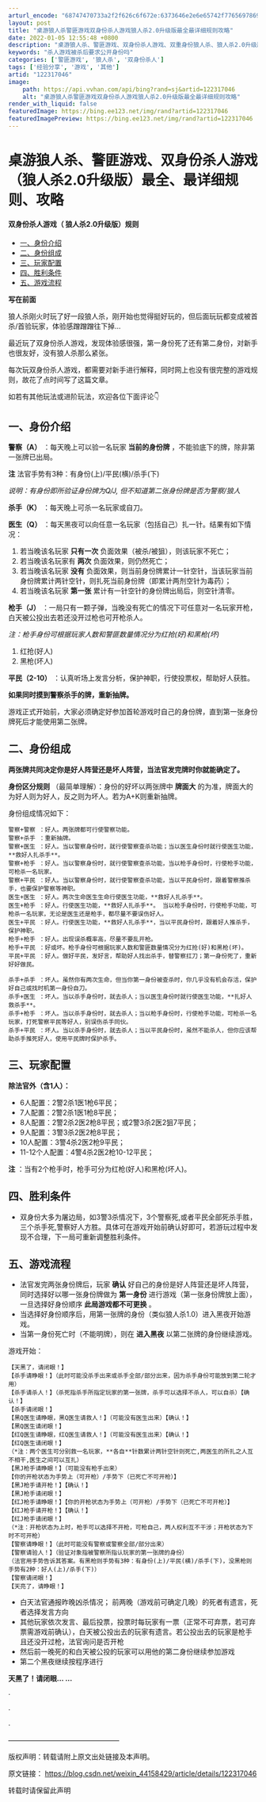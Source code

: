 ```yaml
---
arturl_encode: "68747470733a2f2f626c6f672e:6373646e2e6e65742f77656978696e5f34343135383432392f:61727469636c652f64657461696c732f313232333137303436"
layout: post
title: "桌游狼人杀警匪游戏双身份杀人游戏狼人杀2.0升级版最全最详细规则攻略"
date: 2022-01-05 12:55:48 +0800
description: "桌游狼人杀、警匪游戏、双身份杀人游戏、双重身份狼人杀、狼人杀2.0升级版游戏最全、最详细规则、攻略。"
keywords: "杀人游戏被杀后要求公开身份吗"
categories: ['警匪游戏', '狼人杀', '双身份杀人']
tags: ['经验分享', '游戏', '其他']
artid: "122317046"
image:
    path: https://api.vvhan.com/api/bing?rand=sj&artid=122317046
    alt: "桌游狼人杀警匪游戏双身份杀人游戏狼人杀2.0升级版最全最详细规则攻略"
render_with_liquid: false
featuredImage: https://bing.ee123.net/img/rand?artid=122317046
featuredImagePreview: https://bing.ee123.net/img/rand?artid=122317046
---
```


# 桌游狼人杀、警匪游戏、双身份杀人游戏（狼人杀2.0升级版）最全、最详细规则、攻略

#### 双身份杀人游戏（ 狼人杀2.0升级版）规则

* [一、身份介绍](#_12)
* [二、身份组成](#_36)
* [三、玩家配置](#_60)
* [四、胜利条件](#_71)
* [五、游戏流程](#_75)

**写在前面**

狼人杀刚火时玩了好一段狼人杀，刚开始也觉得挺好玩的，但后面玩玩都变成被首杀/首验玩家，体验感蹭蹭蹭往下掉…

最近玩了双身份杀人游戏，发现体验感很强，第一身份死了还有第二身份，对新手也很友好，没有狼人杀那么紧张。

每次玩双身份杀人游戏，都需要对新手进行解释，同时网上也没有很完整的游戏规则，故花了点时间写了这篇文章。

如若有其他玩法或进阶玩法，欢迎各位下面评论👇

## 一、身份介绍

**警察（A）**
：每天晚上可以验一名玩家
**当前的身份牌**
，不能验底下的牌，除非第一张牌已出局。
  
**注**
法官手势有3种：有身份(上)/平民(横)/杀手(下)
  
*说明：有身份即所验证身份牌为Q/J, 但不知道第二张身份牌是否为警察/狼人*

**杀手（K）**
：每天晚上可杀一名玩家或自刀。

**医生（Q）**
：每天黑夜可以向任意一名玩家（包括自己）扎一针。结果有如下情况：

1. 若当晚该名玩家
   **只有一次**
   负面效果（被杀/被狙），则该玩家不死亡；
2. 若当晚该名玩家有
   **两次**
   负面效果，则仍然死亡；
3. 若当晚该名玩家
   **没有**
   负面效果，则当前身份牌累计一针空针，当该玩家当前身份牌累计两针空针，则扎死当前身份牌（即累计两剂空针为毒药）；
4. 若当晚该名玩家
   **第一张**
   累计有一针空针的身份牌出局后，则空针清零。

**枪手（J）**
：一局只有一颗子弹，当晚没有死亡的情况下可任意对一名玩家开枪，白天被公投出去若还没开过枪也可开枪杀人。
  
*注：枪手身份可根据玩家人数和警匪数量情况分为红抢(好)和黑枪(坏)*

1. 红抢(好人)
2. 黑枪(坏人)

**平民（2-10）**
：认真听场上发言分析，保护神职，行使投票权，帮助好人获胜。

**如果同时摸到警察杀手的牌，重新抽牌。**
  
游戏正式开始前，大家必须确定好参加首轮游戏时自己的身份牌，直到第一张身份牌死后才能使用第二张牌。

## 二、身份组成

**两张牌共同决定你是好人阵营还是坏人阵营，当法官发完牌时你就能确定了。**
  
**身份区分规则**
（最简单理解）：身份的好坏以两张牌中
**牌面大**
的为准，牌面大的为好人则为好人，反之则为坏人。若为A+K则重新抽牌。

身份组成情况如下：

```
警察+警察 ：好人。两张牌都可行使警察功能。 
警察+杀手 ：重新抽牌。 
警察+医生 ：好人。当以警察身份时，就行使警察查杀功能；当以医生身份时就行使医生功能，**救好人扎杀手**。 
警察+枪手 ：好人。当以警察身份时，就行使警察查杀功能，当以枪手身份时，行使枪手功能，可枪杀一名玩家。
警察+平民 ：好人。当以警察身份时，就行使警察查杀功能，当以平民身份时，跟着警察推杀手，也要保护警察等神职。
医生+医生 ：好人。两次生命医生生命行使医生功能，**救好人扎杀手**。 
医生+枪手 ：好人。行使医生功能，**救好人扎杀手**。 当以枪手身份时，行使枪手功能，可枪杀一名玩家，无论是医生还是枪手，都尽量不要误伤好人。 
医生+平民 ：好人。行使医生功能，**救好人扎杀手**，当以平民身份时，跟着好人推杀手，保护神职。 
枪手+枪手 ：好人。出现误杀概率高，尽量不要乱开枪。
枪手+平民 ：好或坏。枪手身份可根据玩家人数和警匪数量情况分为红抢(好)和黑枪(坏)。
平民+平民 ：好人。做好平民，发好言，帮助好人找出杀手，替警察扛刀；第一身份死了，重新好好做民。

杀手+杀手 ：坏人。虽然你有两次生命，但当你第一身份被查杀时，你几乎没有机会存活，保护好自己或找时机第一身份自刀。
杀手+医生 ：坏人。当以杀手身份时，就去杀人；当以医生身份时就行使医生功能，**扎好人救杀手**。
杀手+枪手 ：坏人。当以杀手身份时，就去杀人；当以枪手身份时，行使枪手功能，可枪杀一名玩家，打死警察平民等好人，别误伤杀手同伙。 
杀手+平民 ：坏人。当以杀手身份时，就去杀人；当以平民身份时，虽然不能杀人，但你应该帮助杀手推死好人，使用平民牌时保护杀手。 

```

## 三、玩家配置

**除法官外（含1人）：**

* 6人配置：2警2杀1医1枪6平民；
* 7人配置：2警2杀1医1枪8平民；
* 8人配置：2警2杀2医2枪8平民；或2警3杀2医2狙7平民；
* 9人配置：3警3杀2医2枪8平民；
* 10人配置：3警4杀2医2枪9平民；
* 11-12个人配置：4警4杀2医2枪10-12平民；

**注**
：当有2个枪手时，枪手可分为红枪(好人)和黑枪(坏人)。

## 四、胜利条件

* 双身份大多为屠边局，如3警3杀情况下，3个警察死,或者平民全部死杀手胜，三个杀手死,警察好人方胜。具体可在游戏开始前确认好即可，若游玩过程中发现不合理，下一局可重新调整胜利条件。

## 五、游戏流程

* 法官发完两张身份牌后，玩家
  **确认**
  好自己的身份是好人阵营还是坏人阵营，同时选择好以哪一张身份牌做为
  **第一身份**
  进行游戏（第一张身份牌放上面），一旦选择好身份顺序
  **此局游戏都不可更换**
  。
* 当选择好身份顺序后，用第一张牌的身份（类似狼人杀1.0）进入黑夜开始游戏。
* 当第一身份死亡时（不能明牌），则在
  **进入黑夜**
  以第二张牌的身份继续游戏。

游戏开始：

```
【天黑了，请闭眼！】
【杀手请睁眼！】（此时可能没杀手出来或杀手全部/部分出来，因为杀手身份可能放到第二轮才用）
【杀手请杀人！】（杀死指杀手所指定玩家的第一张牌，杀手可以选择不杀人，可以自杀）【确认！】
【杀手请闭眼！】
【黑Q医生请睁眼，黑Q医生请救人！】（可能没有医生出来）【确认！】
【黑Q医生请闭眼！】
【红Q医生请睁眼，红Q医生请救人！】（可能没有医生出来）【确认！】
【红Q医生请闭眼！】
（*注：两个医生可分别救一名玩家，**各自**针数累计两针空针则死亡,两医生的所扎之人互不相干,医生之间可以互扎）
【黑J枪手请睁眼！】（可能没有枪手出来）
【你的开枪状态为手势上（可开枪）/手势下（已死亡不可开枪）】
【黑J枪手请开枪！】【确认！】		
【黑J枪手请闭眼！】
【红J枪手请睁眼！】【你的开枪状态为手势上（可开枪）/手势下（已死亡不可开枪）】
【红J枪手请开枪！】【确认！】
【红J枪手请闭眼！】
（*注：开枪状态为上时，枪手可以选择不开枪，可枪自己，两人权利互不干涉；开枪状态为下时不可开枪）	
【警察请睁眼！】（此时可能没有警察或警察全部/部分出来）
【警察请验人！】（验证对象指被警察所指认玩家的第一张牌的身份）
（法官用手势告诉其答案。有黑枪则手势有3种：有身份(上)/平民(横)/杀手(下)，没黑枪则手势有2种：好人(上)/杀手(下)）
【警察请闭眼！】
【天亮了，请睁眼！】

```

* 白天法官通报昨晚凶杀情况； 前两晚（游戏前可确定几晚）的死者有遗言，死者选择发言方向
* 其他玩家依次发言、最后投票，投票时每玩家有一票（正常不可弃票，若可弃票需游戏前确认），白天被公投出去的玩家有遗言。若公投出去的玩家是枪手且还没开过枪，法官询问是否开枪
* 然后前一晚死的和白天被公投的玩家可以用他的第二身份继续参加游戏
* 第二个黑夜继续按程序进行

**天黑了！请闭眼… …**

·
  
·
  
·

————————————————
  
版权声明：转载请附上原文出处链接及本声明。
  
原文链接：
<https://blog.csdn.net/weixin_44158429/article/details/122317046>

转载时请保留此声明